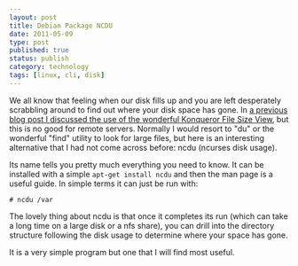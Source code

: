 ```yaml
--- 
layout: post 
title: Debian Package NCDU
date: 2011-05-09
type: post 
published: true 
status: publish
category: technology
tags: [linux, cli, disk]
---
```


We all know that feeling when our disk fills up and you are left
desperately scrabbling around to find out where your disk space has
gone. In 
[a previous blog post I discussed the use of the wonderful Konqueror File Size View](/2011/02/24/analyse-disk-usage-with-konqueror/ "Analyse disk usage with Konqueror"),
but this is no good for remote servers. Normally I would resort to "du"
or the wonderful "find" utility to look for large files, but here is an
interesting alternative that I had not come across before: ncdu (ncurses
disk usage).

<!--more-->

Its name tells you pretty much everything you need to know. It can be
installed with a simple `apt-get install ncdu` and then the man page is
a useful guide. In simple terms it can just be run with:

    # ncdu /var

The lovely thing about ncdu is that once it completes its run (which can
take a long time on a large disk or a nfs share), you can drill into the
directory structure following the disk usage to determine where your
space has gone.

It is a very simple program but one that I will find most useful.

